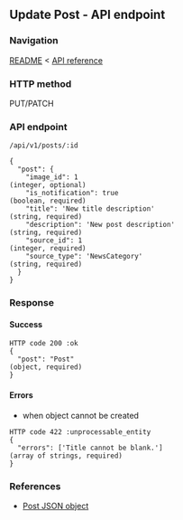 ## Update Post - API endpoint

### Navigation
[README](../../../../README.md)
<
[API reference](../../../api_reference.md)

### HTTP method
PUT/PATCH

### API endpoint
`/api/v1/posts/:id`

```
{
  "post": {
    "image_id": 1                                                               (integer, optional)
    "is_notification": true                                                     (boolean, required)
    "title": 'New title description'                                            (string, required)
    "description": 'New post description'                                       (string, required)
    "source_id": 1                                                              (integer, required)
    "source_type": 'NewsCategory'                                               (string, required)
  }
}
```

### Response
#### Success
```
HTTP code 200 :ok
{
  "post": "Post"                                                                (object, required)
}
```

#### Errors
- when object cannot be created
```
HTTP code 422 :unprocessable_entity
{
  "errors": ['Title cannot be blank.']                                          (array of strings, required)
}
```

### References
- [Post JSON object](../../../json_objects/post.md)
